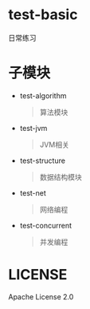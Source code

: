 # test-basic
日常练习

# 子模块
* test-algorithm
    > 算法模块
* test-jvm
    > JVM相关
* test-structure
    > 数据结构模块
* test-net
    > 网络编程
* test-concurrent
    > 并发编程
# LICENSE
Apache License 2.0